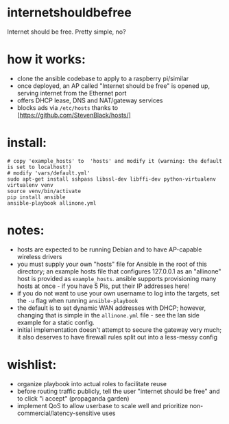 internetshouldbefree
====================

Internet should be free. Pretty simple, no?

# how it works: 
 - clone the ansible codebase to apply to a raspberry pi/similar
 - once deployed, an AP called "Internet should be free" is opened up, serving internet from the Ethernet port
 - offers DHCP lease, DNS and NAT/gateway services
 - blocks ads via `/etc/hosts` thanks to [https://github.com/StevenBlack/hosts/]

# install:
```
# copy 'example_hosts' to  'hosts' and modify it (warning: the default is set to localhost!)
# modify 'vars/default.yml'
sudo apt-get install sshpass libssl-dev libffi-dev python-virtualenv
virtualenv venv
source venv/bin/activate
pip install ansible
ansible-playbook allinone.yml
```

# notes:
 - hosts are expected to be running Debian and to have AP-capable wireless drivers
 - you must supply your own "hosts" file for Ansible in the root of this directory; an example hosts file that configures 127.0.0.1 as an "allinone" host is provided as `example_hosts`. ansible supports provisioning many hosts at once - if you have 5 Pis, put their IP addresses here!
 - if you do not want to use your own username to log into the targets, set the `-u` flag when running `ansible-playbook`
 - the default is to set dynamic WAN addresses with DHCP; however, changing that is simple in the `allinone.yml` file - see the lan side example for a static config.
 - initial implementation doesn't attempt to secure the gateway very much; it also deserves to have firewall rules split out into a less-messy config

# wishlist:
 - organize playbook into actual roles to facilitate reuse
 - before routing traffic publicly, tell the user "internet should be free" and to click "i accept" (propaganda garden)
 - implement QoS to allow userbase to scale well and prioritize non-commercial/latency-sensitive uses
